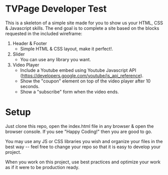 TVPage Developer Test
===========================

This is a skeleton of a simple site made for you to show us your HTML, CSS & Javascript
skills. The end goal is to complete a site based on the blocks requested in the 
included wireframe:

1. Header & Footer
	* Simple HTML & CSS layout, make it perfect!.
2. Slider
	* You can use any library you want.
3. Video Player
	* Include a Youtube embed using Youtube Javascript API (https://developers.google.com/youtube/js_api_reference).
	* Show the "coupon" element on top of the video player after 10 seconds.
	* Show a "subscribe" form when the video ends.

Setup
==========

Just clone this repo, open the index.html file in any browser & open the browser console.
If you see "Happy Coding!" then you are good to go.

You may use any JS or CSS libraries you wish and organize your files in the best way -- feel free to change your repo so that it is easy to develop your project.

When you work on this project, use best practices and optimize your work as if it were to be production ready.
